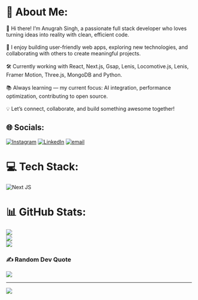 # 💫 About Me:
👋 Hi there! I’m Anugrah Singh, a passionate full stack developer who loves turning ideas into reality with clean, efficient code.<br><br>🚀 I enjoy building user-friendly web apps, exploring new technologies, and collaborating with others to create meaningful projects.<br><br>🛠️ Currently working with React, Next.js, Gsap, Lenis, Locomotive.js, Lenis, Framer Motion, Three.js, MongoDB and Python.<br><br>📚 Always learning — my current focus: AI integration, performance optimization, contributing to open source.<br><br>💡 Let’s connect, collaborate, and build something awesome together!


## 🌐 Socials:
[![Instagram](https://img.shields.io/badge/Instagram-%23E4405F.svg?logo=Instagram&logoColor=white)](https://instagram.com/anugrah_xs) [![LinkedIn](https://img.shields.io/badge/LinkedIn-%230077B5.svg?logo=linkedin&logoColor=white)](https://linkedin.com/in/anugrah-singh-161089266) [![email](https://img.shields.io/badge/Email-D14836?logo=gmail&logoColor=white)](mailto:anugrahsingh7777@gmail.com) 

# 💻 Tech Stack:
![Next JS](https://img.shields.io/badge/Next-black?style=for-the-badge&logo=next.js&logoColor=white)
# 📊 GitHub Stats:
![](https://github-readme-stats.vercel.app/api?username=anugrahsingh7&theme=tokyonight&hide_border=false&include_all_commits=true&count_private=false)<br/>
![](https://nirzak-streak-stats.vercel.app/?user=anugrahsingh7&theme=tokyonight&hide_border=false)<br/>
![](https://github-readme-stats.vercel.app/api/top-langs/?username=anugrahsingh7&theme=tokyonight&hide_border=false&include_all_commits=true&count_private=false&layout=compact)

### ✍️ Random Dev Quote
![](https://quotes-github-readme.vercel.app/api?type=horizontal&theme=radical)

---
[![](https://visitcount.itsvg.in/api?id=anugrahsingh7&icon=0&color=0)](https://visitcount.itsvg.in)

<!-- Proudly created with GPRM ( https://gprm.itsvg.in ) -->
